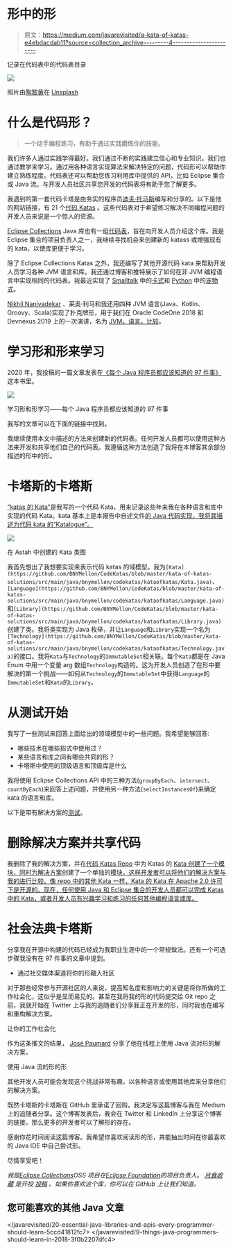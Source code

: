 # 形中的形

> 原文：<https://medium.com/javarevisited/a-kata-of-katas-e4ebdacdab11?source=collection_archive---------4----------------------->

记录在代码表中的代码表目录

![](img/70c214069eb22f07901ec00688b22512.png)

照片由[陶黎黄](https://unsplash.com/@h4x0r3?utm_source=medium&utm_medium=referral)在 [Unsplash](https://unsplash.com?utm_source=medium&utm_medium=referral)

# 什么是代码形？

> 一个动手编程练习，有助于通过实践磨练你的技能。

我们许多人通过实践学得最好。我们通过不断的实践建立信心和专业知识。我们也通过教学来学习。通过用各种语言实现算法来解决特定的问题，代码形可以帮助你建立熟练程度。代码表还可以帮助您练习利用库中提供的 API，比如 Eclipse 集合或 Java 流。与开发人员社区共享您开发的代码表将有助于您了解更多。

我遇到的第一套代码卡塔是由务实的程序员[迪夫·托马斯](https://twitter.com/pragdave)编写和分享的。以下是他的网站链接，有 21 个[代码 Katas](http://codekata.com/) 。这些代码表对于希望练习解决不同编程问题的开发人员来说是一个惊人的资源。

[Eclipse Collections](https://github.com/eclipse/eclipse-collections) Java 库也有一组[代码表](https://github.com/eclipse/eclipse-collections-kata)，旨在向开发人员介绍这个库。我是 Eclipse 集合的项目负责人之一，我继续寻找机会来创建新的 katass 或增强现有的 kata，以使库更便于学习。

除了 Eclipse Collections Katas 之外，我还编写了其他开源代码 kata 来帮助开发人员学习各种 JVM 语言和库。我还通过博客和推特展示了如何在非 JVM 编程语言中实现相同的代码表。我最近实现了 [Smalltalk](https://blog.devgenius.io/a-little-smalltalk-for-the-soul-b12051b709d1?source=friends_link&sk=a7f9ac82eccc5387232e806e50972e25) 中的[卡式](https://github.com/BNYMellon/CodeKatas/tree/master/deck-of-cards-kata)和 [Python](https://donraab.medium.com/my-pet-python-kata-d2959ca702a5?source=friends_link&sk=a27176bcf1fea8321ca40ff497ad130a) 中的[宠物式](https://github.com/eclipse/eclipse-collections-kata/tree/master/pet-kata)。

[Nikhil Nanivadekar](https://twitter.com/NikhilNanivade) 、莱奥·利马和我还用四种 JVM 语言(Java、Kotlin、Groovy、Scala)实现了扑克牌形，用于我们在 Oracle CodeOne 2018 和 Devnexus 2019 上的一次演讲，名为 [JVM。语言。比较](https://github.com/nikhilnanivadekar/JvmLanguageCompare)。

# 学习形和形来学习

2020 年，我投稿的一篇文章发表在[《每个 Java 程序员都应该知道的 97 件事》](https://www.oreilly.com/library/view/97-things-every/9781491952689/)这本书里。

![](img/592a1e03f23327ee7be617a17b4b7df7.png)

学习形和形学习——每个 Java 程序员都应该知道的 97 件事

我写的文章可以在下面的链接中找到。

  

我继续使用本文中描述的方法来创建新的代码表。任何开发人员都可以使用这种方法来开发和共享他们自己的代码表。我遵循这种方法创造了我将在本博客其余部分描述的形中的形。

# 卡塔斯的卡塔斯

[“katas 的 Kata”](https://github.com/donraab/CodeKatas/tree/master/kata-of-katas)是我写的一个代码 Kata，用来记录这些年来我在各种语言和库中实现的代码 Kata。kata 基本上是本报告中自述文件[的 Java 代码实现，我将其描述为代码 kata 的“Katalogue”。](https://github.com/BNYMellon/CodeKatas/blob/master/README.md)

![](img/9f84bc4ee3d41e162ede732e2f35abcb.png)

在 Astah 中创建的 Kata 类图

我首先想出了我想要实现来表示代码 katas 的域模型。我为`[Kata](https://github.com/BNYMellon/CodeKatas/blob/master/kata-of-katas-solutions/src/main/java/bnymellon/codekatas/kataofkatas/Kata.java)`、`[Language](https://github.com/BNYMellon/CodeKatas/blob/master/kata-of-katas-solutions/src/main/java/bnymellon/codekatas/kataofkatas/Language.java)`和`[Library](https://github.com/BNYMellon/CodeKatas/blob/master/kata-of-katas-solutions/src/main/java/bnymellon/codekatas/kataofkatas/Library.java)`创建了类。我将类实现为 Java 枚举，并让`Language`和`Library`实现一个名为`[Technology](https://github.com/BNYMellon/CodeKatas/blob/master/kata-of-katas-solutions/src/main/java/bnymellon/codekatas/kataofkatas/Technology.java)`的接口。我将`Kata`与`Technology`的`ImmutableSet`相关联。每个`Kata`都是在 Java Enum 中用一个变量 arg 数组`Technology`构造的。这为开发人员创造了在形中要解决的第一个挑战——如何从`Technology`的`ImmutableSet`中获得`Language`的`ImmutableSet`和`Kata`的`Library`。

# 从测试开始

我写了一些测试来回答上面给出的领域模型中的一些问题。我希望能够回答:

*   哪些技术在哪些招式中使用过？
*   某些语言和库之间有哪些共同的形？
*   卡塔斯中使用的顶级语言和顶级库是什么

我将使用 Eclipse Collections API 中的三种方法(`groupByEach`、`intersect`、`countByEach`)来回答上述问题，并使用另一种方法(`selectInstancesOf`)来确定 kata 的语言和库。

以下是带有解决方案的[测试](https://github.com/BNYMellon/CodeKatas/blob/master/kata-of-katas-solutions/src/test/java/bnymellon/codekatas/kataofkatas/KataOfKatasTest.java)。

# 删除解决方案并共享代码

我删除了我的解决方案，并在[代码 Katas Repo](https://github.com/BNYMellon/CodeKatas) 中为 Katas 的 [Kata 创建了一个模块，同时为解决方案](https://github.com/BNYMellon/CodeKatas/tree/master/kata-of-katas)创建了一个单独的[模块，这样开发者可以将他们的解决方案与我的进行比较。像 repo 中的其他 Kata 一样，Kata 的 Kata 在 Apache 2.0 许可下是开源的。现在，任何使用 Java 和 Eclipse 集合的开发人员都可以完成 Katas 中的 Kata，或者开发人员有兴趣学习和练习的任何其他编程语言或库。](https://github.com/BNYMellon/CodeKatas/tree/master/kata-of-katas-solutions)

# 社会法典卡塔斯

分享我在开源中构建的代码已经成为我职业生涯中的一个常规做法。还有一个可选步骤我没有在 97 件事的文章中提到。

*   通过社交媒体渠道将你的形融入社区

对于那些经常参与开源社区的人来说，提高知名度和影响力的关键是将你所做的工作社会化，这似乎是显而易见的。甚至在我将我的形的代码提交给 Git repo 之前，我就开始在 Twitter 上与我的追随者们分享我正在开发的形，同时我也在编写和重构解决方案。

让你的工作社会化

作为这条推文的结果， [José Paumard](https://twitter.com/JosePaumard) 分享了他在线程上使用 Java 流对形的解决方案。

使用 Java 流的形的形

其他开发人员可能会发现这个挑战非常有趣，以各种语言或使用其他库来分享他们的解决方案。

既然卡塔斯的卡塔斯在 GitHub 里承诺了回购，我决定写这篇博客与我在 Medium 上的追随者分享。这个博客发表后，我会在 Twitter 和 LinkedIn 上分享这个博客的链接。那么更多的开发者可以了解形的存在。

感谢你花时间阅读这篇博客。我希望你喜欢阅读形的形，并能抽出时间在你最喜欢的 Java IDE 中自己尝试形。

尽情享受吧！

*我是*[*Eclipse Collections*](https://github.com/eclipse/eclipse-collections)*OSS 项目在*[*Eclipse Foundation*](https://projects.eclipse.org/projects/technology.collections)*的项目负责人。* [*月食收藏*](https://github.com/eclipse/eclipse-collections) *是开投* [*投稿*](https://github.com/eclipse/eclipse-collections/blob/master/CONTRIBUTING.md) *。如果你喜欢这个库，你可以在 GitHub 上让我们知道。*

## 您可能喜欢的其他 Java 文章

</javarevisited/20-essential-java-libraries-and-apis-every-programmer-should-learn-5ccd41812fc7>  </javarevisited/9-things-java-programmers-should-learn-in-2018-3f0b2207dfc4> 